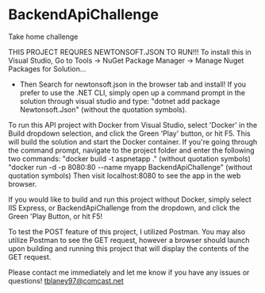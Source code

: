 # BackendApiChallenge
Take home challenge

THIS PROJECT REQURES NEWTONSOFT.JSON TO RUN!!!
To install this in Visual Studio, Go to Tools -> NuGet Package Manager -> Manage Nuget Packages for Solution... 
 - Then Search for newtonsoft.json in the browser tab and install!
If you prefer to use the .NET CLI, simply open up a command prompt in the solution through visual studio and type:
"dotnet add package Newtonsoft.Json" (without the quotation symbols).
 
To run this API project with Docker from Visual Studio, select 'Docker' in the Build dropdown selection, and click the Green 'Play' button, or hit F5. 
This will build the solution and start the Docker container. If you're going through the command prompt, navigate to the project folder and enter the following two commands:
"docker build -t aspnetapp ." (without quotation symbols)
"docker run -d -p 8080:80 --name myapp BackendApiChallenge" (without quotation symbols)
Then visit localhost:8080 to see the app in the web browser.
 
If you would like to build and run this project without Docker, simply select IIS Express, or BackendApiChallenge from the dropdown, and click the Green 'Play Button, or
hit F5!
 
To test the POST feature of this project, I utilized Postman. You may also utilize Postman to see the GET request, however a browser should launch upon building and running
this project that will display the contents of the GET request.
 
Please contact me immediately and let me know if you have any issues or questions!
tblaney97@comcast.net
